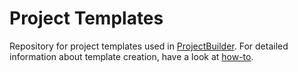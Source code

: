 # Project Templates

Repository for project templates used in [ProjectBuilder](https://github.com/starwit/lj-projectbuilder). For detailed information about template creation, have a look at [how-to](https://starwit.github.io/lj-projectbuilder/templates/).
